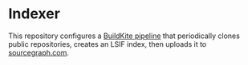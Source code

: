 # Indexer

This repository configures a [BuildKite pipeline](https://buildkite.com/sourcegraph/sourcegraph-codeintel-showcase-indexer/) that periodically clones public repositories, creates an LSIF index, then uploads it to [sourcegraph.com](https://sourcegraph.com).
